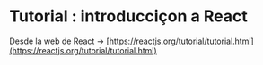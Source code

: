 # Tutorial : introducciçon a React

Desde la web de React -> [https://reactjs.org/tutorial/tutorial.html](https://reactjs.org/tutorial/tutorial.html)